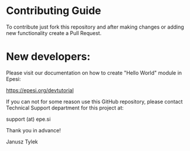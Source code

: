 # Contributing Guide

To contribute just fork this repository and after making changes or adding new functionality create a Pull Request.

# New developers:

Please visit our documentation on how to create "Hello World" module in Epesi:

https://epesi.org/devtutorial

If you can not for some reason use this GitHub repository, please contact Technical Support department for this project at:

support (at) epe.si

Thank you in advance!

Janusz Tylek
